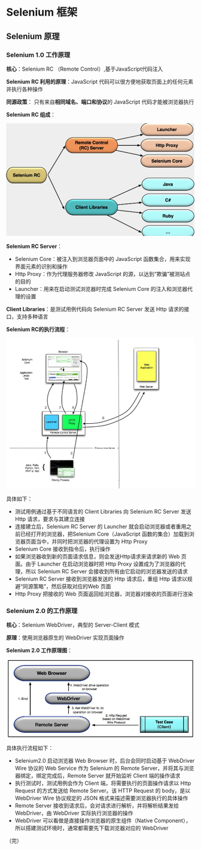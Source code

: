 # Selenium 框架

## Selenium 原理

### Selenium 1.0 工作原理

**核心**：Selenium RC （Remote Control）,基于JavaScript代码注入 

**Selenium RC 利用的原理**：JavaScript 代码可以很方便地获取页面上的任何元素并执行各种操作 

**同源政策**： 只有来自**相同域名、端口和协议**的 JavaScript 代码才能被浏览器执行 

**Selenium RC 组成**：

![RC](./images/RC.jpg)

**Selenium RC Server**：

+ Selenium Core：被注入到浏览器页面中的 JavaScript 函数集合，用来实现界面元素的识别和操作 
+ Http Proxy：作为代理服务器修改 JavaScript 的源，以达到“欺骗”被测站点的目的 
+ Launcher：用来在启动测试浏览器时完成 Selenium Core 的注入和浏览器代理的设置 

**Client Libraries**：是测试用例代码向 Selenium RC Server 发送 Http 请求的接口，支持多种语言

**Selenium RC的执行流程**：

![RC流程](./images/RC流程.jpg)

具体如下：

+  测试用例通过基于不同语言的 Client Libraries 向 Selenium RC Server 发送 Http 请求，要求与其建立连接 
+  连接建立后，Selenium RC Server 的 Launcher 就会启动浏览器或者重用之前已经打开的浏览器，把Selenium Core（JavaScript 函数的集合）加载到浏览器页面当中，并同时把浏览器的代理设置为 Http Proxy 
+  Selenium Core 接收到指令后，执行操作 
+  如果浏览器收到新的页面请求信息，则会发送Http请求来请求新的 Web 页面。由于 Launcher 在启动浏览器时把 Http Proxy 设置成为了浏览器的代理，所以 Selenium RC Server 会接收到所有由它启动的浏览器发送的请求 
+  Selenium RC Server 接收到浏览器发送的 Http 请求后，重组 Http 请求以规避“同源策略”，然后获取对应的Web 页面
+  Http Proxy 把接收的 Web 页面返回给浏览器，浏览器对接收的页面进行渲染

### Selenium 2.0 的工作原理

**核心**：Selenium WebDriver，典型的 Server-Client 模式 

**原理**：使用浏览器原生的 WebDriver 实现页面操作 

**Selenium 2.0 工作原理图**：

![webdriver](./images/webdriver.jpg)

具体执行流程如下：

+ Selenium2.0 启动浏览器 Web Browser 时，后台会同时启动基于 WebDriver Wire 协议的 Web Service 作为 Selenium 的 Remote Server，并将其与浏览器绑定，绑定完成后，Remote Server 就开始监听 Client 端的操作请求
+ 执行测试时，测试用例会作为 Client 端，将需要执行的页面操作请求以 Http Request 的方式发送给 Remote Server。该 HTTP Request 的 body，是以 WebDriver Wire 协议规定的 JSON 格式来描述需要浏览器执行的具体操作
+ Remote Server 接收到请求后，会对请求进行解析，并将解析结果发给 WebDriver，由 WebDriver 实际执行浏览器的操作
+ WebDriver 可以看做是直接操作浏览器的原生组件（Native Component），所以搭建测试环境时，通常都需要先下载浏览器对应的 WebDriver

（完）